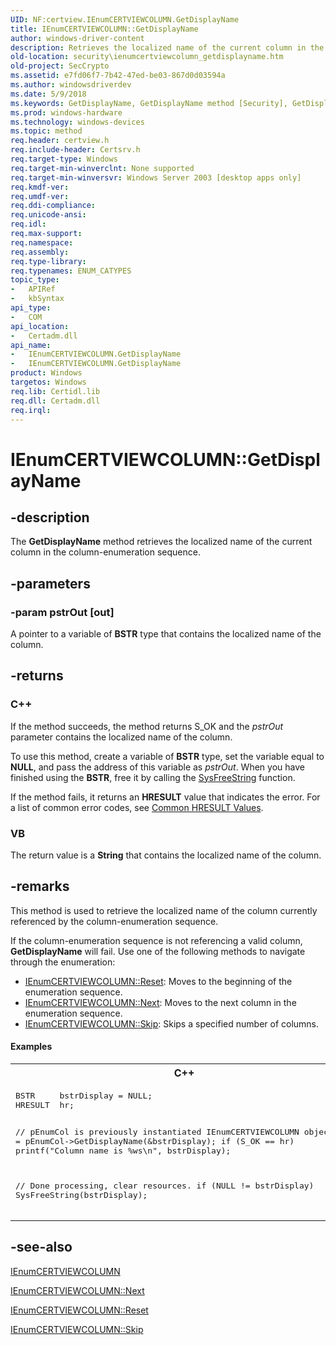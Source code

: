 ```yaml
---
UID: NF:certview.IEnumCERTVIEWCOLUMN.GetDisplayName
title: IEnumCERTVIEWCOLUMN::GetDisplayName
author: windows-driver-content
description: Retrieves the localized name of the current column in the column-enumeration sequence.
old-location: security\ienumcertviewcolumn_getdisplayname.htm
old-project: SecCrypto
ms.assetid: e7fd06f7-7b42-47ed-be03-867d0d03594a
ms.author: windowsdriverdev
ms.date: 5/9/2018
ms.keywords: GetDisplayName, GetDisplayName method [Security], GetDisplayName method [Security],IEnumCERTVIEWCOLUMN interface, IEnumCERTVIEWCOLUMN interface [Security],GetDisplayName method, IEnumCERTVIEWCOLUMN.GetDisplayName, IEnumCERTVIEWCOLUMN::GetDisplayName, _certsrv_ienumcertviewcolumn_getdisplayname, certview/IEnumCERTVIEWCOLUMN::GetDisplayName, security.ienumcertviewcolumn_getdisplayname
ms.prod: windows-hardware
ms.technology: windows-devices
ms.topic: method
req.header: certview.h
req.include-header: Certsrv.h
req.target-type: Windows
req.target-min-winverclnt: None supported
req.target-min-winversvr: Windows Server 2003 [desktop apps only]
req.kmdf-ver: 
req.umdf-ver: 
req.ddi-compliance: 
req.unicode-ansi: 
req.idl: 
req.max-support: 
req.namespace: 
req.assembly: 
req.type-library: 
req.typenames: ENUM_CATYPES
topic_type:
-	APIRef
-	kbSyntax
api_type:
-	COM
api_location:
-	Certadm.dll
api_name:
-	IEnumCERTVIEWCOLUMN.GetDisplayName
-	IEnumCERTVIEWCOLUMN.GetDisplayName
product: Windows
targetos: Windows
req.lib: Certidl.lib
req.dll: Certadm.dll
req.irql: 
---
```


# IEnumCERTVIEWCOLUMN::GetDisplayName


## -description


The <b>GetDisplayName</b> method retrieves the localized name of the current column in the column-enumeration sequence.


## -parameters




### -param pstrOut [out]

A pointer to a variable of <b>BSTR</b> type that contains the localized name of the column.


## -returns



<h3>C++</h3>
 If the method succeeds, the method returns S_OK and the <i>pstrOut</i> parameter contains the localized name of the column.

To use this method, create a variable of <b>BSTR</b> type, set the variable equal to <b>NULL</b>, and pass the address of this variable as <i>pstrOut</i>. When you have finished using the <b>BSTR</b>, free it by calling the <a href="8f230ee3-5f6e-4cb9-a910-9c90b754dcd3">SysFreeString</a> function.

If the method fails, it returns an <b>HRESULT</b> value that indicates the error. For a list of common error codes, see <a href="https://msdn.microsoft.com/ce52efc3-92c7-40e4-ac49-0c54049e169f">Common HRESULT Values</a>.

<h3>VB</h3>
 The return value is a <b>String</b> that contains the localized name of the column.




## -remarks



This method is used to retrieve the localized name of the column currently referenced by the 
column-enumeration sequence.

If the column-enumeration sequence is  not referencing a valid column, <b>GetDisplayName</b> will fail. Use one of the following methods to navigate through the enumeration:

<ul>
<li>
<a href="https://msdn.microsoft.com/0be00eb0-1a22-4849-95ca-276099bbfa74">IEnumCERTVIEWCOLUMN::Reset</a>: Moves to the beginning of the enumeration sequence.</li>
<li>
<a href="https://msdn.microsoft.com/4c77d1c7-af3a-4a7d-bf42-69be887c881e">IEnumCERTVIEWCOLUMN::Next</a>: Moves to the next column in the enumeration sequence.</li>
<li>
<a href="https://msdn.microsoft.com/9a101e5b-a137-4e15-81b6-90e0fc14b887">IEnumCERTVIEWCOLUMN::Skip</a>: Skips a specified number of columns.</li>
</ul>

#### Examples

<div class="code"><span codelanguage="ManagedCPlusPlus"><table>
<tr>
<th>C++</th>
</tr>
<tr>
<td>
<pre>BSTR     bstrDisplay = NULL;
HRESULT  hr;

// pEnumCol is previously instantiated IEnumCERTVIEWCOLUMN object.
hr = pEnumCol-&gt;GetDisplayName(&amp;bstrDisplay);
if (S_OK == hr)
    printf("Column name is %ws\n", bstrDisplay);

// Done processing, clear resources.
if (NULL != bstrDisplay)
    SysFreeString(bstrDisplay);</pre>
</td>
</tr>
</table></span></div>



## -see-also




<a href="https://msdn.microsoft.com/6e6547f9-44b2-4050-be90-ac8ede892adc">IEnumCERTVIEWCOLUMN</a>



<a href="https://msdn.microsoft.com/4c77d1c7-af3a-4a7d-bf42-69be887c881e">IEnumCERTVIEWCOLUMN::Next</a>



<a href="https://msdn.microsoft.com/0be00eb0-1a22-4849-95ca-276099bbfa74">IEnumCERTVIEWCOLUMN::Reset</a>



<a href="https://msdn.microsoft.com/9a101e5b-a137-4e15-81b6-90e0fc14b887">IEnumCERTVIEWCOLUMN::Skip</a>
 

 

